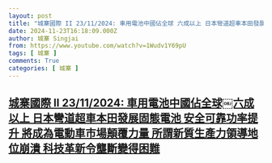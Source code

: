 ```yaml
---
layout: post
title: "城寨國際 II 23/11/2024: 車用電池中國佔全球￼六成以上 日本彎道超車本田發展固態電池 安全可靠功率提升 將成為電動車市場顛覆力量 所謂新質生產力領導地位崩潰 科技革新令壟斷變得困難"
date: 2024-11-23T16:18:09.000Z
author: 城寨 Singjai
from: https://www.youtube.com/watch?v=1Wudv1Y69pU
tags: [ 城寨 ]
comments: True
categories: [ 城寨 ]
---
```

<!--1732378689000-->
[城寨國際 II 23/11/2024: 車用電池中國佔全球￼六成以上 日本彎道超車本田發展固態電池 安全可靠功率提升 將成為電動車市場顛覆力量 所謂新質生產力領導地位崩潰 科技革新令壟斷變得困難](https://www.youtube.com/watch?v=1Wudv1Y69pU)
------

<div>

</div>
